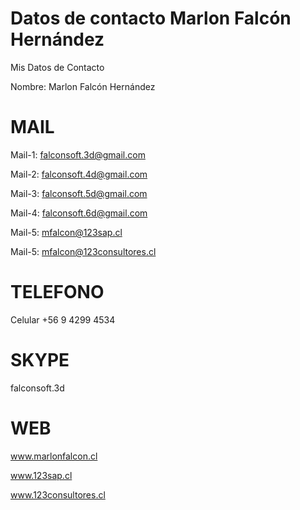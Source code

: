 # Datos de contacto Marlon Falcón Hernández
Mis Datos de Contacto 

Nombre: Marlon Falcón Hernández

# MAIL

Mail-1: falconsoft.3d@gmail.com

Mail-2: falconsoft.4d@gmail.com

Mail-3: falconsoft.5d@gmail.com

Mail-4: falconsoft.6d@gmail.com

Mail-5: mfalcon@123sap.cl

Mail-5: mfalcon@123consultores.cl

# TELEFONO
Celular +56 9 4299 4534

# SKYPE
falconsoft.3d

# WEB
www.marlonfalcon.cl

www.123sap.cl

www.123consultores.cl






